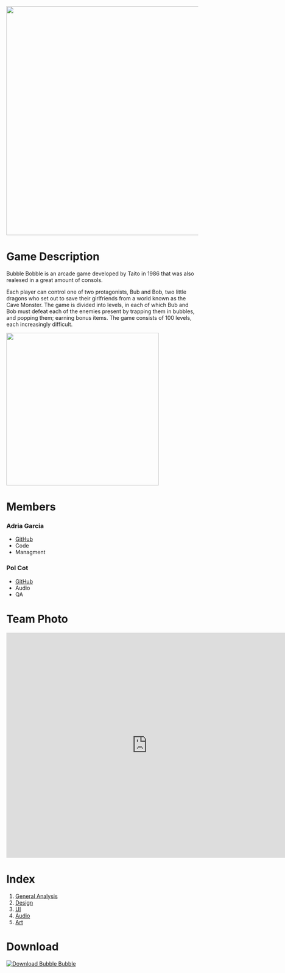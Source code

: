 <img src="https://vgs-media.s3.ca-central-1.amazonaws.com/monthly_2021_09/bubble-bobble-logo.png.3dc539c19bcdcad43cfe7078e362bf28.png" width="600">


# Game Description
Bubble Bobble is an arcade game developed by Taito in 1986 that was also realesed in a great amount of consols. 

Each player can control one of two protagonists, Bub and Bob, two little dragons who set out to save their girlfriends from a world known as the Cave Monster. The game is divided into levels, in each of which Bub and Bob must defeat each of the enemies present by trapping them in bubbles, and popping them; earning bonus items. The game consists of 100 levels, each increasingly difficult.

<img src="https://bipbipbar.dk/wp-content/uploads/2022/01/IMG_5943.gif" width="400">

# Members

### Adria Garcia
* [GitHub](https://github.com/XeivUPC)
* Code
* Managment

### Pol Cot
* [GitHub](https://github.com/crem4)
* Audio
* QA

# Team Photo
<iframe width="740" height="590" src="https://www.youtube.com/watch?v=vOV2MCGLjrg" frameborder="0" allowfullscreen></iframe>


# Index

1. [General Analysis](https://github.com/XeivUPC/Bubble-Bobble-Project/wiki/General-Analysis)
2. [Design](https://github.com/XeivUPC/Bubble-Bobble-Project/wiki/Design)
3. [UI](https://github.com/XeivUPC/Bubble-Bobble-Project/wiki/UI)
4. [Audio](https://github.com/XeivUPC/Bubble-Bobble-Project/wiki/Audio)
5. [Art](https://github.com/XeivUPC/Bubble-Bobble-Project/wiki/Art)

# Download

[![Download Bubble Bubble](https://img.shields.io/badge/download-BubbleBobble.zip-blue?style=for-the-badge)](https://github.com/XeivUPC/Bubble-Bobble-Project/releases/latest/download/BubbleGames_BubbleBobble_v0.5.zip)
